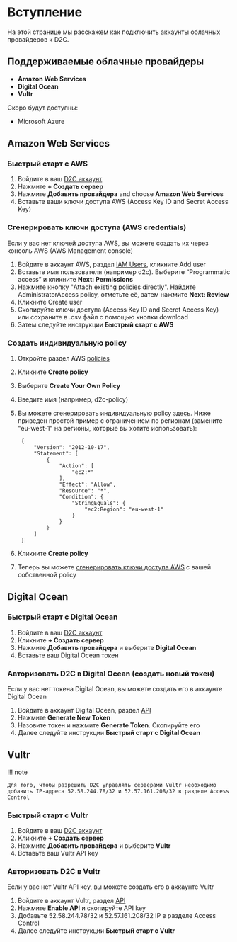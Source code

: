# Вступление

На этой странице мы расскажем как подключить аккаунты облачных провайдеров к D2C.

## Поддерживаемые облачные провайдеры

- **Amazon Web Services**
- **Digital Ocean**
- **Vultr**

Скоро будут доступны:

- Microsoft Azure

## Amazon Web Services

### Быстрый старт с AWS

1. Войдите в ваш [D2C аккаунт](https://panel.d2c.io/account/login)
2. Нажмите **+ Создать сервер**
3. Нажмите **Добавить провайдера** and choose **Amazon Web Services**
5. Вставьте ваши ключи доступа AWS (Access Key ID and Secret Access Key)

### Сгенерировать ключи доступа (AWS credentials)

Если у вас нет ключей доступа AWS, вы можете создать их через консоль AWS (AWS Management console)

1. Войдите в аккаунт AWS, раздел [IAM Users](https://console.aws.amazon.com/iam/home?#/users), кликните Add user
2. Вставьте имя пользователя (например d2c). Выберите “Programmatic access” и кликните **Next: Permissions**
3. Нажмите кнопку "Attach existing policies directly". Найдите AdministratorAccess policy, отметьте её, затем нажмите **Next: Review**
4. Кликните Create user
5. Скопируйте ключи доступа (Access Key ID and Secret Access Key) или сохраните в .csv файл с помощью кнопки download
6. Затем следуйте инструкции **Быстрый старт с AWS**

### Создать индивидуальную policy

1. Откройте раздел AWS [policies](https://console.aws.amazon.com/iam/home?#/policies)
2. Кликните **Create policy**
3. Выберите **Create Your Own Policy**
4. Введите имя (например, d2c-policy)
5. Вы можете сгенерировать индивидуальную policy [здесь](https://awspolicygen.s3.amazonaws.com). Ниже приведен простой пример с ограничением по регионам (замените "eu-west-1" на регионы, которые вы хотите использовать):

        {
            "Version": "2012-10-17",
            "Statement": [
                {
                    "Action": [
                        "ec2:*"
                    ],
                    "Effect": "Allow",
                    "Resource": "*",
                    "Condition": {
                        "StringEquals": {
                            "ec2:Region": "eu-west-1"
                        }
                    }
                }
            ]
        }

6. Кликните **Create policy**
7. Теперь вы можете [сгенерировать ключи доступа AWS](/getting-started/cloud-providers/#generate-aws-credentials) с вашей собственной policy

## Digital Ocean

### Быстрый старт с Digital Ocean

1. Войдите в ваш [D2C аккаунт](https://panel.d2c.io/account/login)
2. Кликните **+ Создать сервер**
3. Нажмите **Добавить провайдера** и выберите **Digital Ocean**
4. Вставьте ваш Digital Ocean токен

### Авторизовать D2C в Digital Ocean (создать новый токен)

Если у вас нет токена Digital Ocean, вы можете создать его в аккаунте Digital Ocean

1. Войдите в аккаунт Digital Ocean, раздел [API](https://cloud.digitalocean.com/settings/api/tokens)
2. Нажмите **Generate New Token**
3. Назовите токен и нажмите **Generate Token**. Скопируйте его
4. Далее следуйте инструкции **Быстрый старт с Digital Ocean**

## Vultr

!!! note

    Для того, чтобы разрешить D2C управлять серверами Vultr необходимо добавить IP-адреса 52.58.244.78/32 и 52.57.161.208/32 в разделе Access Control

### Быстрый старт с Vultr

1. Войдите в ваш [D2C аккаунт](https://panel.d2c.io/account/login)
2. Кликните **+ Создать сервер**
3. Нажмите **Добавить провайдера** и выберите **Vultr**
4. Вставьте ваш Vultr API key

### Авторизовать D2C в Vultr

Если у вас нет Vultr API key, вы можете создать его в аккаунте Vultr

1. Войдите в аккаунт Vultr, раздел [API](https://my.vultr.com/settings/#settingsapi)
2. Нажмите **Enable API** и скопируйте API key
3. Добавьте 52.58.244.78/32 и 52.57.161.208/32 IP в разделе Access Control
4. Далее следуйте инструкции **Быстрый старт с Vultr**
